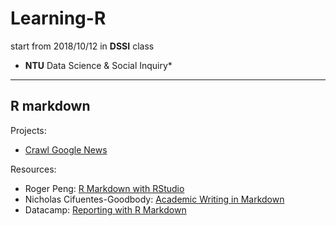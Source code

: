 # Learning-R
start from 2018/10/12 in **DSSI** class
* **NTU** Data Science & Social Inquiry*

---
R markdown
---

Projects:
- [Crawl Google News](/gnews.html)



Resources:
- Roger Peng: [R Markdown with RStudio](https://www.youtube.com/watch?v=DNS7i2m4sB0)
- Nicholas Cifuentes-Goodbody: [Academic Writing in Markdown](https://www.youtube.com/watch?v=hpAJMSS8pvs)
- Datacamp: [Reporting with R Markdown](https://www.datacamp.com/courses/reporting-with-r-markdown)
